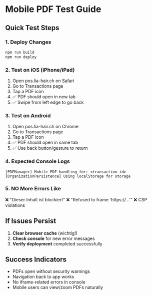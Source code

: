 # Mobile PDF Test Guide

## Quick Test Steps

### 1. Deploy Changes
```bash
npm run build
npm run deploy
```

### 2. Test on iOS (iPhone/iPad)
1. Open pos.lia-hair.ch on Safari
2. Go to Transactions page
3. Tap a PDF icon
4. ✅ PDF should open in new tab
5. ✅ Swipe from left edge to go back

### 3. Test on Android
1. Open pos.lia-hair.ch on Chrome
2. Go to Transactions page  
3. Tap a PDF icon
4. ✅ PDF should open in same tab
5. ✅ Use back button/gesture to return

### 4. Expected Console Logs
```
[PDFManager] Mobile PDF handling for: <transaction-id>
[OrganizationPersistence] Using localStorage for storage
```

### 5. NO More Errors Like
❌ "Dieser Inhalt ist blockiert"
❌ "Refused to frame 'https://...'"
❌ CSP violations

## If Issues Persist

1. **Clear browser cache** (wichtig!)
2. **Check console** for new error messages
3. **Verify deployment** completed successfully

## Success Indicators
- PDFs open without security warnings
- Navigation back to app works
- No iframe-related errors in console
- Mobile users can view/zoom PDFs naturally